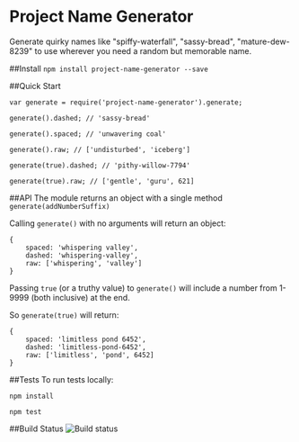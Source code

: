 # Project Name Generator

Generate quirky names like "spiffy-waterfall", "sassy-bread", "mature-dew-8239" to use wherever you need a random but memorable name.

##Install
`npm install project-name-generator --save`

##Quick Start
```
var generate = require('project-name-generator').generate;

generate().dashed; // 'sassy-bread'

generate().spaced; // 'unwavering coal'

generate().raw; // ['undisturbed', 'iceberg']

generate(true).dashed; // 'pithy-willow-7794'

generate(true).raw; // ['gentle', 'guru', 621]
```

##API
The module returns an object with a single method `generate(addNumberSuffix)`

Calling `generate()` with no arguments will return an object:
```
{
    spaced: 'whispering valley', 
    dashed: 'whispering-valley', 
    raw: ['whispering', 'valley']
}
```
Passing `true` (or a truthy value) to `generate()` will include a number from 1-9999 (both inclusive) at the end.

So `generate(true)` will return:
```
{
    spaced: 'limitless pond 6452', 
    dashed: 'limitless-pond-6452', 
    raw: ['limitless', 'pond', 6452]
}
```

##Tests
To run tests locally:
```
npm install

npm test
```

##Build Status
![Build status](https://codeship.com/projects/c049a9a0-7fa1-0132-a98e-66b1976afe6a/status?branch=master)
